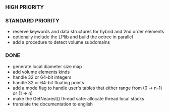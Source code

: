 ### HIGH PRIORITY

### STANDARD PRIORITY
- reserve keywords and data structures for hybrid and 2nd order elements
- optionally include the LPlib and build the octree in parallel
- add a procedure to detect volume subdomains

### DONE
- generate local diameter size map
- add volume elements kinds
- handle 32 or 64-bit integers
- handle 32 or 64-bit floating points
- add a mode flag to handle user's tables that either range from (0 -> n-1) or (1 -> n)
- make the GetNearest() thread safe: allocate thread local stacks
- translate the documentation to english
